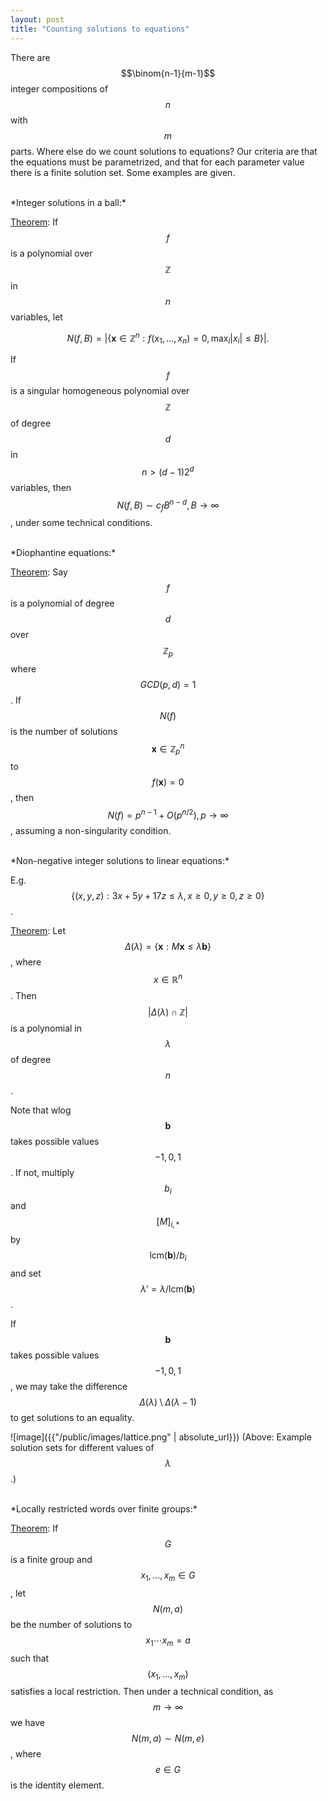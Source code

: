 ```yaml
---
layout: post
title: "Counting solutions to equations"
---
```


There are $$\binom{n-1}{m-1}$$ integer compositions of $$n$$ with $$m$$
parts.
Where else do we count solutions to equations?
Our criteria are that the equations must be parametrized, and that for each
parameter value there is a finite solution set.
Some examples are given.


<br />
*Integer solutions in a ball:*

[Theorem](https://www.jstor.org/stable/2414232):
If $$f$$ is a polynomial over $$\mathbb{Z}$$ in $$n$$ variables, let

$$N(f, B) = |\{\mathbf{x} \in \mathbb{Z}^n: f(x_1, \ldots, x_n) = 0,
  \max_i |x_i| \leq B \}|.$$

If $$f$$ is a singular homogeneous polynomial over $$\mathbb{Z}$$ of degree
$$d$$ in $$n > (d-1)2^d$$ variables, then
$$N(f, B) \sim c_f B^{n-d}, B \to \infty$$, under some technical
conditions.

<br />
*Diophantine equations:*

[Theorem](https://arxiv.org/abs/1807.10810):
Say $$f$$ is a polynomial of degree $$d$$ over $$\mathbb{Z}_p$$ where
$$GCD(p,d) = 1$$. If $$N(f)$$ is the number of solutions
$$\mathbf{x} \in \mathbb{Z}_p^n$$ to $$f(\mathbf{x}) = 0$$, then
$$N(f) = p^{n-1} + O(p^{n/2}), p \to \infty$$, assuming a non-singularity
condition.


<br />
*Non-negative integer solutions to linear equations:*

E.g.
$$\{ (x,y,z) : 3x + 5y + 17z \leq \lambda, x \geq 0, y \geq 0, z \geq 0 \}$$.

[Theorem](http://mathworld.wolfram.com/EhrhartPolynomial.html):
Let
$$\Delta(\lambda) = \{ \mathbf{x}: M \mathbf{x} \leq \lambda\mathbf{b} \}$$,
where $$x \in \mathbb{R}^n$$.
Then $$|\Delta(\lambda) \cap \mathbb{Z}|$$ is
a polynomial in $$\lambda$$ of degree $$n$$.

Note that wlog $$\mathbf{b}$$ takes possible values $$-1,0,1$$.
If not, multiply $$b_i$$ and $$[M]_{i,*}$$ by $$\textrm{lcm}(\mathbf{b})/b_i$$
and set $$\lambda' = \lambda / \textrm{lcm}(\mathbf{b})$$.

If $$\mathbf{b}$$ takes possible values $$-1,0,1$$,
we may take the difference $$\Delta(\lambda)
\setminus \Delta(\lambda -1)$$ to get solutions to an equality.

![image]({{"/public/images/lattice.png" | absolute_url}})
(Above: Example solution sets for different values of $$\lambda$$.)

<br />
*Locally restricted words over finite groups:*

[Theorem](https://arxiv.org/abs/1811.10461):
If $$G$$ is a finite group and $$x_1, \ldots, x_m \in G$$, let $$N(m, a)$$ be
the number of solutions to
$$x_1 \cdots x_m = a$$
such that $$(x_1, \ldots, x_m)$$ satisfies a local restriction.
Then under a technical condition, as $$m \to \infty$$ we have $$N(m, a) \sim
N(m, e)$$, where $$e \in G$$ is the identity element.

